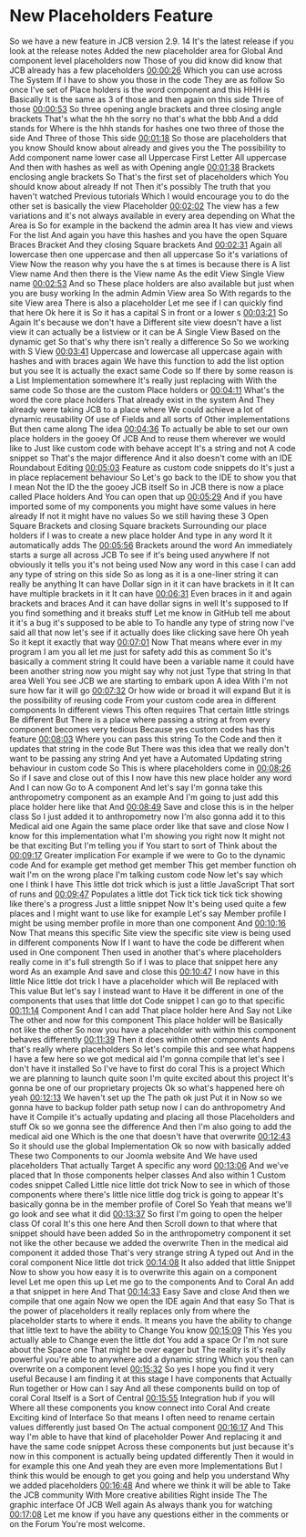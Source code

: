 # New Placeholders Feature

 So we have a new feature in JCB version 2.9. 14 It's the latest release if you look at the release notes Added the new placeholder area for Global And component level placeholders now Those of you did know did know that JCB already has a few placeholders [00:00:26](https://www.youtube.com/watch?v=USVLYu4ZLCc&list=PLQRGFI8XZ_wtGvPQZWBfDzzlERLQgpMRE&t=00h00m26s) Which you can use across The System If I have to show you those in the code They are as follow So once I've set of Place holders is the word component and this HHH is Basically It is the same as 3 of those and then again on this side Three of those [00:00:53](https://www.youtube.com/watch?v=USVLYu4ZLCc&list=PLQRGFI8XZ_wtGvPQZWBfDzzlERLQgpMRE&t=00h00m53s) So three opening angle brackets and three closing angle brackets That's what the hh the sorry no that's what the bbb And a ddd stands for Where is the hhh stands for hashes one two three of those the side And Three of those This side [00:01:18](https://www.youtube.com/watch?v=USVLYu4ZLCc&list=PLQRGFI8XZ_wtGvPQZWBfDzzlERLQgpMRE&t=00h01m18s) So those are placeholders that you know Should know about already and gives you the The possibility to Add component name lower case all Uppercase First Letter All uppercase And then with hashes as well as with Opening angle [00:01:38](https://www.youtube.com/watch?v=USVLYu4ZLCc&list=PLQRGFI8XZ_wtGvPQZWBfDzzlERLQgpMRE&t=00h01m38s) Brackets enclosing angle brackets So That's the first set of placeholders which You should know about already If not Then it's possibly The truth that you haven't watched Previous tutorials Which I would encourage you to do the other set is basically the view Placeholder [00:02:02](https://www.youtube.com/watch?v=USVLYu4ZLCc&list=PLQRGFI8XZ_wtGvPQZWBfDzzlERLQgpMRE&t=00h02m02s) The view has a few variations and it's not always available in every area depending on What the Area is So for example in the backend the admin area It has view and views For the list And again you have this hashes and you have the open Square Braces Bracket And they closing Square brackets And [00:02:31](https://www.youtube.com/watch?v=USVLYu4ZLCc&list=PLQRGFI8XZ_wtGvPQZWBfDzzlERLQgpMRE&t=00h02m31s) Again all lowercase then one uppercase and then all uppercase So it's variations of View Now the reason why you have the s at times is because there is A list View name And then there is the View name As the edit View Single View name [00:02:53](https://www.youtube.com/watch?v=USVLYu4ZLCc&list=PLQRGFI8XZ_wtGvPQZWBfDzzlERLQgpMRE&t=00h02m53s) And so These place holders are also available but just when you are busy working In the admin Admin View area So With regards to the site View area There is also a placeholder Let me see if I can quickly find that here Ok here it is So it has a capital S in front or a lower s [00:03:21](https://www.youtube.com/watch?v=USVLYu4ZLCc&list=PLQRGFI8XZ_wtGvPQZWBfDzzlERLQgpMRE&t=00h03m21s) So Again It's because we don't have a Different site view doesn't have a list view it can actually be a listview or it can be A Single View Based on the dynamic get So that's why there isn't really a difference So So we working with S View [00:03:41](https://www.youtube.com/watch?v=USVLYu4ZLCc&list=PLQRGFI8XZ_wtGvPQZWBfDzzlERLQgpMRE&t=00h03m41s) Uppercase and lowercase all uppercase again with hashes and with braces again We have this function to add the list option but you see It is actually the exact same Code so If there by some reason is a List Implementation somewhere It's really just replacing with With the same code So those are the custom Place holders or [00:04:11](https://www.youtube.com/watch?v=USVLYu4ZLCc&list=PLQRGFI8XZ_wtGvPQZWBfDzzlERLQgpMRE&t=00h04m11s) What's the word the core place holders That already exist in the system And They already were taking JCB to a place where We could achieve a lot of dynamic reusability Of use of Fields and all sorts of Other implementations But then came along The idea [00:04:36](https://www.youtube.com/watch?v=USVLYu4ZLCc&list=PLQRGFI8XZ_wtGvPQZWBfDzzlERLQgpMRE&t=00h04m36s) To actually be able to set our own place holders in the gooey Of JCB And to reuse them wherever we would like to Just like custom code with behave accept It's a string and not A code snippet so That's the major difference And it also doesn't come with an IDE Roundabout Editing [00:05:03](https://www.youtube.com/watch?v=USVLYu4ZLCc&list=PLQRGFI8XZ_wtGvPQZWBfDzzlERLQgpMRE&t=00h05m03s) Feature as custom code snippets do It's just a in place replacement behaviour So Let's go back to the IDE to show you that I mean Not the ID the the gooey JCB itself So in JCB there is now a place called Place holders And You can open that up [00:05:29](https://www.youtube.com/watch?v=USVLYu4ZLCc&list=PLQRGFI8XZ_wtGvPQZWBfDzzlERLQgpMRE&t=00h05m29s) And if you have imported some of my components you might have some values in here already If not it might have no values So we still having these 3 Open Square Brackets and closing Square brackets Surrounding our place holders if I was to create a new place holder And type in any word It it automatically adds The [00:05:56](https://www.youtube.com/watch?v=USVLYu4ZLCc&list=PLQRGFI8XZ_wtGvPQZWBfDzzlERLQgpMRE&t=00h05m56s) Brackets around the word An immediately starts a surge all across JCB To see if it's being used anywhere If not obviously it tells you it's not being used Now any word in this case I can add any type of string on this side So as long as it is a one-liner string it can really be anything It can have Dollar sign in it it can have brackets in it It can have multiple brackets in it It can have [00:06:31](https://www.youtube.com/watch?v=USVLYu4ZLCc&list=PLQRGFI8XZ_wtGvPQZWBfDzzlERLQgpMRE&t=00h06m31s) Even braces in it and again brackets and braces And it can have dollar signs in well It's supposed to If you find something and it breaks stuff Let me know in GitHub tell me about it it's a bug it's supposed to be able to To handle any type of string now I've said all that now let's see if it actually does like clicking save here Oh yeah So it kept it exactly that way [00:07:01](https://www.youtube.com/watch?v=USVLYu4ZLCc&list=PLQRGFI8XZ_wtGvPQZWBfDzzlERLQgpMRE&t=00h07m01s) Now That means where ever in my program I am you all let me just for safety add this as comment So it's basically a comment string It could have been a variable name it could have been another string now you might say why not just Type that string In that area Well You see JCB we are starting to embark upon A idea With I'm not sure how far it will go [00:07:32](https://www.youtube.com/watch?v=USVLYu4ZLCc&list=PLQRGFI8XZ_wtGvPQZWBfDzzlERLQgpMRE&t=00h07m32s) Or how wide or broad it will expand But it is the possibility of reusing code From your custom code area in different components In different views This often requires That certain little strings Be different But There is a place where passing a string at from every component becomes very tedious Because yes custom codes has this feature [00:08:03](https://www.youtube.com/watch?v=USVLYu4ZLCc&list=PLQRGFI8XZ_wtGvPQZWBfDzzlERLQgpMRE&t=00h08m03s) Where you can pass this string To the Code and then it updates that string in the code But There was this idea that we really don't want to be passing any string And yet have a Automated Updating string behaviour in custom code So This is where placeholders come in [00:08:26](https://www.youtube.com/watch?v=USVLYu4ZLCc&list=PLQRGFI8XZ_wtGvPQZWBfDzzlERLQgpMRE&t=00h08m26s) So if I save and close out of this I now have this new place holder any word And I can now Go to A component And let's say I'm gonna take this anthropometry component as an example And I'm going to just add this place holder here like that And [00:08:49](https://www.youtube.com/watch?v=USVLYu4ZLCc&list=PLQRGFI8XZ_wtGvPQZWBfDzzlERLQgpMRE&t=00h08m49s) Save and close this is in the helper class So I just added it to anthropometry now I'm also gonna add it to this Medical aid one Again the same place order like that save and close Now I know for this implementation what I'm showing you right now It might not be that exciting But I'm telling you if You start to sort of Think about the [00:09:17](https://www.youtube.com/watch?v=USVLYu4ZLCc&list=PLQRGFI8XZ_wtGvPQZWBfDzzlERLQgpMRE&t=00h09m17s) Greater implication For example if we were to Go to the dynamic code And for example get method get member This get member function oh wait I'm on the wrong place I'm talking custom code Now let's say which one I think I have This little dot trick which is just a little JavaScript That sort of runs and [00:09:47](https://www.youtube.com/watch?v=USVLYu4ZLCc&list=PLQRGFI8XZ_wtGvPQZWBfDzzlERLQgpMRE&t=00h09m47s) Populates a little dot Tick tick tick tick tick showing like there's a progress Just a little snippet Now It's being used quite a few places and I might want to use like for example Let's say Member profile I might be using member profile in more than one component And [00:10:16](https://www.youtube.com/watch?v=USVLYu4ZLCc&list=PLQRGFI8XZ_wtGvPQZWBfDzzlERLQgpMRE&t=00h10m16s) Now That means this specific Site view the specific site view is being used in different components Now If I want to have the code be different when used in One component Then used in another that's where placeholders really come in it's full strength So if I was to place that snippet here any word As an example And save and close this [00:10:47](https://www.youtube.com/watch?v=USVLYu4ZLCc&list=PLQRGFI8XZ_wtGvPQZWBfDzzlERLQgpMRE&t=00h10m47s) I now have in this little Nice little dot trick I have a placeholder which will Be replaced with This value But let's say I instead want to Have it be different in one of the components that uses that little dot Code snippet I can go to that specific [00:11:14](https://www.youtube.com/watch?v=USVLYu4ZLCc&list=PLQRGFI8XZ_wtGvPQZWBfDzzlERLQgpMRE&t=00h11m14s) Component And I can add That place holder here And Say not Like The other and now for this component This place holder will be Basically not like the other So now you have a placeholder with within this component behaves differently [00:11:39](https://www.youtube.com/watch?v=USVLYu4ZLCc&list=PLQRGFI8XZ_wtGvPQZWBfDzzlERLQgpMRE&t=00h11m39s) Then it does within other components And that's really where placeholders So let's compile this and see what happens I have a few here so we got medical aid I'm gonna compile that let's see I don't have it installed So I've have to first do coral This is a project Which we are planning to launch quite soon I'm quite excited about this project It's gonna be one of our proprietary projects Ok so what's happened here oh yeah [00:12:13](https://www.youtube.com/watch?v=USVLYu4ZLCc&list=PLQRGFI8XZ_wtGvPQZWBfDzzlERLQgpMRE&t=00h12m13s) We haven't set up the The path ok just Put it in Now so we gonna have to backup folder path setup now I can do anthropometry And have it Compile it's actually updating and placing all those Placeholders and stuff Ok so we gonna see the difference And then I'm also going to add the medical aid one Which is the one that doesn't have that overwrite [00:12:43](https://www.youtube.com/watch?v=USVLYu4ZLCc&list=PLQRGFI8XZ_wtGvPQZWBfDzzlERLQgpMRE&t=00h12m43s) So it should use the global Implementation Ok so now with basically added These two Components to our Joomla website And We have used placeholders That actually Target A specific any word [00:13:06](https://www.youtube.com/watch?v=USVLYu4ZLCc&list=PLQRGFI8XZ_wtGvPQZWBfDzzlERLQgpMRE&t=00h13m06s) And we've placed that In those components helper classes And also within 1 Custom codes snippet Called Little nice little dot trick Now to see in which of those components where there's little nice little dog trick is going to appear It's basically gonna be in the member profile of Corel So Yeah that means we'll go look and see what it did [00:13:37](https://www.youtube.com/watch?v=USVLYu4ZLCc&list=PLQRGFI8XZ_wtGvPQZWBfDzzlERLQgpMRE&t=00h13m37s) So first I'm going to open the helper class Of coral It's this one here And then Scroll down to that where that snippet should have been added So in the anthropometry component it set not like the other because we added the overwrite Then in the medical aid component it added those That's very strange string A typed out And in the coral component Nice little dot trick [00:14:08](https://www.youtube.com/watch?v=USVLYu4ZLCc&list=PLQRGFI8XZ_wtGvPQZWBfDzzlERLQgpMRE&t=00h14m08s) It also added that little Snippet Now to show you how easy it is to overwrite this again on a component level Let me open this up Let me go to the components And to Coral An add a that snippet in here And That [00:14:33](https://www.youtube.com/watch?v=USVLYu4ZLCc&list=PLQRGFI8XZ_wtGvPQZWBfDzzlERLQgpMRE&t=00h14m33s) Easy Save and close And then we compile that one again Now we open the IDE again And that easy So That is the power of placeholders it really replaces only from where the placeholder starts to where it ends. It means you have the ability to change that little text to have the ability to Change You know [00:15:09](https://www.youtube.com/watch?v=USVLYu4ZLCc&list=PLQRGFI8XZ_wtGvPQZWBfDzzlERLQgpMRE&t=00h15m09s) This Yes you actually able to Change even the little dot You add a space Or I'm not sure about the Space one That might be over eager but The reality is it's really powerful you're able to anywhere add a dynamic string Which you then can overwrite on a component level [00:15:32](https://www.youtube.com/watch?v=USVLYu4ZLCc&list=PLQRGFI8XZ_wtGvPQZWBfDzzlERLQgpMRE&t=00h15m32s) So yes I hope you find it very useful Because I am finding it at this stage I have components that Actually Run together or How can I say And all these components build on top of coral Coral Itself is a Sort of Central [00:15:55](https://www.youtube.com/watch?v=USVLYu4ZLCc&list=PLQRGFI8XZ_wtGvPQZWBfDzzlERLQgpMRE&t=00h15m55s) Integration hub if you will Where all these components you know connect into Coral And create Exciting kind of Interface So that means I often need to rename certain values differently just based On The actual component [00:16:17](https://www.youtube.com/watch?v=USVLYu4ZLCc&list=PLQRGFI8XZ_wtGvPQZWBfDzzlERLQgpMRE&t=00h16m17s) And This way I'm able to have that kind of placeholder Power And replacing it and have the same code snippet Across these components but just because it's now in this component is actually being updated differently Then it would in for example this one And yeah they are even more Implementations But I think this would be enough to get you going and help you understand Why we added placeholders [00:16:48](https://www.youtube.com/watch?v=USVLYu4ZLCc&list=PLQRGFI8XZ_wtGvPQZWBfDzzlERLQgpMRE&t=00h16m48s) And where we think it will be able to Take the JCB community With More creative abilities Right inside The The graphic interface Of JCB Well again As always thank you for watching [00:17:08](https://www.youtube.com/watch?v=USVLYu4ZLCc&list=PLQRGFI8XZ_wtGvPQZWBfDzzlERLQgpMRE&t=00h17m08s) Let me know if you have any questions either in the comments or on the Forum You're most welcome.